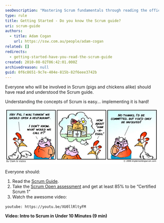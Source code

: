 ```yaml
---
seoDescription: "Mastering Scrum fundamentals through reading the official guide and taking a certification assessment to unlock effective team collaboration."
type: rule
title: Getting Started - Do you know the Scrum guide?
uri: scrum-guide
authors:
  - title: Adam Cogan
    url: https://ssw.com.au/people/adam-cogan
related: []
redirects:
  - getting-started-have-you-read-the-scrum-guide
created: 2010-08-02T06:42:01.000Z
archivedreason: null
guid: 0f6c8651-9c7e-404e-815b-82f6eee3742b
---
```

Everyone who will be involved in Scrum (pigs and chickens alike) should have read and understood the Scrum guide. 

Understanding the concepts of Scrum is easy... implementing it is hard!

<!--endintro-->

![Figure: It's handy to know who the pigs and chickens are. The word "commit" and this silly chicken and pig story, were removed from the Scrum Guide 2011](ScrumChickenPig.jpg)

Everyone should:

1. Read the [Scrum Guide](https://www.scrumguides.org).
2. Take the [Scrum Open assessment](https://www.scrum.org/open-assessments/scrum-open) and get at least 85% to be “Certified Scrum 1”
3. Watch the awesome video:

  `youtube: https://youtu.be/XU0llRltyFM`

  **Video: Intro to Scrum in Under 10 Minutes (9 min)**
